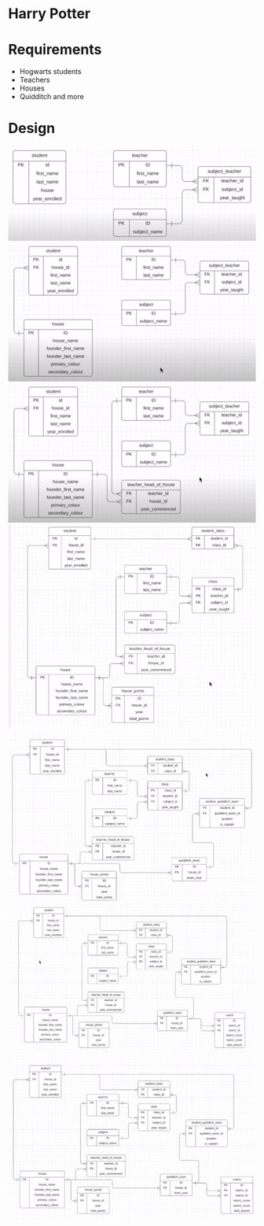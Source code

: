# Harry Potter
# Requirements
- Hogwarts students
- Teachers
- Houses
- Quidditch
and more

# Design
![Alt text](/images/hp.png?raw=true "Optional Title")
![Alt text](/images/hp1.png?raw=true "Optional Title")
![Alt text](/images/hp2.png?raw=true "Optional Title")
![Alt text](/images/hp3.png?raw=true "Optional Title")
![Alt text](/images/hp4.png?raw=true "Optional Title")
![Alt text](/images/hp5.png?raw=true "Optional Title")
![Alt text](/images/hp6.png?raw=true "Optional Title")
